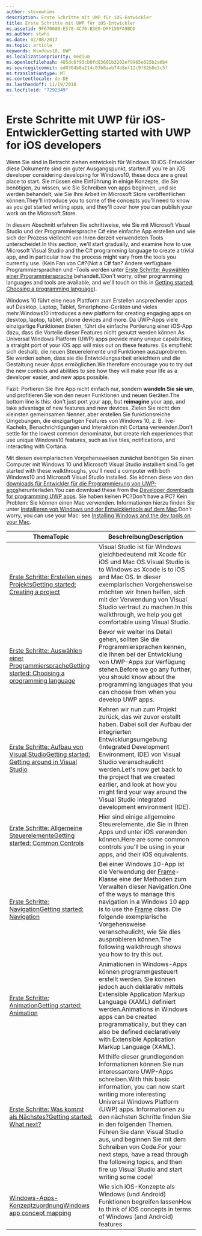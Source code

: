 ```yaml
---
author: stevewhims
description: Erste Schritte mit UWP für iOS-Entwickler
title: Erste Schritte mit UWP für iOS-Entwickler
ms.assetid: 9F67068B-E578-4C70-B3E0-DFF150FA9BDD
ms.author: stwhi
ms.date: 02/08/2017
ms.topic: article
keywords: Windows10, UWP
ms.localizationpriority: medium
ms.openlocfilehash: 485dc6f93cb0fd83601b3202ef9965e625b2a0b4
ms.sourcegitcommit: ed0304b8a214c03b8aab74b8ef12c9f82b8e3c5f
ms.translationtype: MT
ms.contentlocale: de-DE
ms.lasthandoff: 11/19/2018
ms.locfileid: "7292349"
---
```

# <a name="getting-started-with-uwp-for-ios-developers"></a><span data-ttu-id="8b54a-104">Erste Schritte mit UWP für iOS-Entwickler</span><span class="sxs-lookup"><span data-stu-id="8b54a-104">Getting started with UWP for iOS developers</span></span>


<span data-ttu-id="8b54a-105">Wenn Sie sind in Betracht ziehen entwickeln für Windows 10 iOS-Entwickler diese Dokumente sind ein guter Ausgangspunkt, starten.</span><span class="sxs-lookup"><span data-stu-id="8b54a-105">If you're an iOS developer considering developing for Windows10, these docs are a great place to start.</span></span> <span data-ttu-id="8b54a-106">Sie müssen eine Einführung in einige Konzepte, die Sie benötigen, zu wissen, wie Sie Schreiben von apps beginnen, und sie werden behandelt, wie Sie Ihre Arbeit im Microsoft Store veröffentlichen können.</span><span class="sxs-lookup"><span data-stu-id="8b54a-106">They'll introduce you to some of the concepts you'll need to know as you get started writing apps, and they'll cover how you can publish your work on the Microsoft Store.</span></span>

<span data-ttu-id="8b54a-107">In diesem Abschnitt erfahren Sie schrittweise, wie Sie mit Microsoft Visual Studio und der Programmiersprache C# eine einfache App erstellen und wie sich der Prozess vielleicht von Ihren derzeit verwendeten Tools unterscheidet.</span><span class="sxs-lookup"><span data-stu-id="8b54a-107">In this section, we'll start gradually, and examine how to use Microsoft Visual Studio and the C# programming language to create a trivial app, and in particular how the process might vary from the tools you currently use.</span></span> <span data-ttu-id="8b54a-108">(Kein Fan von C#?</span><span class="sxs-lookup"><span data-stu-id="8b54a-108">(Not a C# fan?</span></span> <span data-ttu-id="8b54a-109">Andere verfügbare Programmiersprachen und -Tools werden unter [Erste Schritte: Auswählen einer Programmiersprache](getting-started-choosing-a-programming-language.md) behandelt.)</span><span class="sxs-lookup"><span data-stu-id="8b54a-109">Don't worry, other programming languages and tools are available, and we'll touch on this in [Getting started: Choosing a programming language](getting-started-choosing-a-programming-language.md)).</span></span>

<span data-ttu-id="8b54a-110">Windows 10 führt eine neue Plattform zum Erstellen ansprechender apps auf Desktop, Laptop, Tablet, Smartphone-Geräten und vieles mehr.</span><span class="sxs-lookup"><span data-stu-id="8b54a-110">Windows10 introduces a new platform for creating engaging apps on desktop, laptop, tablet, phone devices and more.</span></span> <span data-ttu-id="8b54a-111">Da UWP-Apps viele einzigartige Funktionen bieten, führt die einfache Portierung einer iOS-App dazu, dass die Vorteile dieser Features nicht genutzt werden können.</span><span class="sxs-lookup"><span data-stu-id="8b54a-111">As Universal Windows Platform (UWP) apps provide many unique capabilities, a straight port of your iOS app will miss out on these features.</span></span> <span data-ttu-id="8b54a-112">Es empfiehlt sich deshalb, die neuen Steuerelemente und Funktionen auszuprobieren. Sie werden sehen, dass sie die Entwicklungsarbeit erleichtern und die Gestaltung neuer Apps ermöglichen.</span><span class="sxs-lookup"><span data-stu-id="8b54a-112">We therefore encourage you to try out the new controls and abilities to see how they will make your life as a developer easier, and new apps possible.</span></span>

<span data-ttu-id="8b54a-113">Fazit: Portieren Sie Ihre App nicht einfach nur, sondern **wandeln Sie sie um**, und profitieren Sie von den neuen Funktionen und neuen Geräten.</span><span class="sxs-lookup"><span data-stu-id="8b54a-113">The bottom line is this: don't just port your app, but **reimagine** your app, and take advantage of new features and new devices.</span></span> <span data-ttu-id="8b54a-114">Zielen Sie nicht den kleinsten gemeinsamen Nenner, aber erstellen Sie funktionsreiche Umgebungen, die einzigartigen Features von Windows 10, z. B. live-Kacheln, Benachrichtigungen und Interaktion mit Cortana verwenden.</span><span class="sxs-lookup"><span data-stu-id="8b54a-114">Don't settle for the lowest common denominator, but create rich experiences that use unique Windows10 features, such as live tiles, notifications, and interacting with Cortana.</span></span>

<span data-ttu-id="8b54a-115">Mit diesen exemplarischen Vorgehensweisen zunächst benötigen Sie einen Computer mit Windows 10 und Microsoft Visual Studio installiert sind.</span><span class="sxs-lookup"><span data-stu-id="8b54a-115">To get started with these walkthroughs, you'll need a computer with both Windows10 and Microsoft Visual Studio installed.</span></span> <span data-ttu-id="8b54a-116">Sie können diese von den [downloads für Entwickler für die Programmierung von UWP-apps](https://developer.microsoft.com/en-us/windows/downloads)herunterladen.</span><span class="sxs-lookup"><span data-stu-id="8b54a-116">You can download these from the [Developer downloads for programming UWP apps](https://developer.microsoft.com/en-us/windows/downloads).</span></span> <span data-ttu-id="8b54a-117">Sie haben keinen PC?</span><span class="sxs-lookup"><span data-stu-id="8b54a-117">Don't have a PC?</span></span> <span data-ttu-id="8b54a-118">Kein Problem: Sie können einen Mac verwenden. Informationen hierzu finden Sie unter [Installieren von Windows und der Entwicklertools auf dem Mac](setting-up-your-mac-with-windows-10.md).</span><span class="sxs-lookup"><span data-stu-id="8b54a-118">Don't worry, you can use your Mac: see [Installing Windows and the dev tools on your Mac](setting-up-your-mac-with-windows-10.md).</span></span>

| <span data-ttu-id="8b54a-119">Thema</span><span class="sxs-lookup"><span data-stu-id="8b54a-119">Topic</span></span> | <span data-ttu-id="8b54a-120">Beschreibung</span><span class="sxs-lookup"><span data-stu-id="8b54a-120">Description</span></span> |
|-------|-------------|
| [<span data-ttu-id="8b54a-121">Erste Schritte: Erstellen eines Projekts</span><span class="sxs-lookup"><span data-stu-id="8b54a-121">Getting started: Creating a project</span></span>](getting-started-creating-a-project.md) | <span data-ttu-id="8b54a-122">Visual Studio ist für Windows gleichbedeutend mit Xcode für iOS und Mac OS.</span><span class="sxs-lookup"><span data-stu-id="8b54a-122">Visual Studio is to Windows as Xcode is to iOS and Mac OS.</span></span> <span data-ttu-id="8b54a-123">In dieser exemplarischen Vorgehensweise möchten wir Ihnen helfen, sich mit der Verwendung von Visual Studio vertraut zu machen.</span><span class="sxs-lookup"><span data-stu-id="8b54a-123">In this walkthrough, we help you get comfortable using Visual Studio.</span></span> |
| [<span data-ttu-id="8b54a-124">Erste Schritte: Auswählen einer Programmiersprache</span><span class="sxs-lookup"><span data-stu-id="8b54a-124">Getting started: Choosing a programming language</span></span>](getting-started-choosing-a-programming-language.md) | <span data-ttu-id="8b54a-125">Bevor wir weiter ins Detail gehen, sollten Sie die Programmiersprachen kennen, die Ihnen bei der Entwicklung von UWP-Apps zur Verfügung stehen.</span><span class="sxs-lookup"><span data-stu-id="8b54a-125">Before we go any further, you should know about the programming languages that you can choose from when you develop UWP apps.</span></span> |
| [<span data-ttu-id="8b54a-126">Erste Schritte: Aufbau von Visual Studio</span><span class="sxs-lookup"><span data-stu-id="8b54a-126">Getting started: Getting around in Visual Studio</span></span>](getting-started-getting-around-in-visual-studio.md) | <span data-ttu-id="8b54a-127">Kehren wir nun zum Projekt zurück, das wir zuvor erstellt haben. Dabei soll der Aufbau der integrierten Entwicklungsumgebung (Integrated Development Environment, IDE) von Visual Studio veranschaulicht werden.</span><span class="sxs-lookup"><span data-stu-id="8b54a-127">Let's now get back to the project that we created earlier, and look at how you might find your way around the Visual Studio integrated development environment (IDE).</span></span> |
| [<span data-ttu-id="8b54a-128">Erste Schritte: Allgemeine Steuerelemente</span><span class="sxs-lookup"><span data-stu-id="8b54a-128">Getting started: Common Controls</span></span>](getting-started-common-controls.md) | <span data-ttu-id="8b54a-129">Hier sind einige allgemeine Steuerelemente, die Sie in Ihren Apps und unter iOS verwenden können.</span><span class="sxs-lookup"><span data-stu-id="8b54a-129">Here are some common controls you'll be using in your apps, and their iOS equivalents.</span></span> |
| [<span data-ttu-id="8b54a-130">Erste Schritte: Navigation</span><span class="sxs-lookup"><span data-stu-id="8b54a-130">Getting started: Navigation</span></span>](getting-started-navigation.md) | <span data-ttu-id="8b54a-131">Bei einer Windows 10-App ist die Verwendung der [Frame](https://msdn.microsoft.com/library/windows/apps/br242682)-Klasse eine der Methoden zum Verwalten dieser Navigation.</span><span class="sxs-lookup"><span data-stu-id="8b54a-131">One of the ways to manage this navigation in a Windows 10 app is to use the [Frame](https://msdn.microsoft.com/library/windows/apps/br242682) class.</span></span> <span data-ttu-id="8b54a-132">Die folgende exemplarische Vorgehensweise veranschaulicht, wie Sie dies ausprobieren können.</span><span class="sxs-lookup"><span data-stu-id="8b54a-132">The following walkthrough shows you how to try this out.</span></span> |
| [<span data-ttu-id="8b54a-133">Erste Schritte: Animation</span><span class="sxs-lookup"><span data-stu-id="8b54a-133">Getting started: Animation</span></span>](getting-started-animation.md) | <span data-ttu-id="8b54a-134">Animationen in Windows-Apps können programmgesteuert erstellt werden. Sie können jedoch auch deklarativ mittels Extensible Application Markup Language (XAML) definiert werden.</span><span class="sxs-lookup"><span data-stu-id="8b54a-134">Animations in Windows apps can be created programmatically, but they can also be defined declaratively with Extensible Application Markup Language (XAML).</span></span> |
| [<span data-ttu-id="8b54a-135">Erste Schritte: Was kommt als Nächstes?</span><span class="sxs-lookup"><span data-stu-id="8b54a-135">Getting started: What next?</span></span>](getting-started-what-next.md) | <span data-ttu-id="8b54a-136">Mithilfe dieser grundlegenden Informationen können Sie nun interessantere UWP-Apps schreiben.</span><span class="sxs-lookup"><span data-stu-id="8b54a-136">With this basic information, you can now start writing more interesting Universal Windows Platform (UWP) apps.</span></span> <span data-ttu-id="8b54a-137">Informationen zu den nächsten Schritte finden Sie in den folgenden Themen. Führen Sie dann Visual Studio aus, und beginnen Sie mit dem Schreiben von Code.</span><span class="sxs-lookup"><span data-stu-id="8b54a-137">For your next steps, have a read through the following topics, and then fire up Visual Studio and start writing some code!</span></span> |
| [<span data-ttu-id="8b54a-138">Windows-Apps-Konzeptzuordnung</span><span class="sxs-lookup"><span data-stu-id="8b54a-138">Windows app concept mapping</span></span>](https://msdn.microsoft.com//windows/uwp/porting/android-ios-uwp-map) | <span data-ttu-id="8b54a-139">Wie sich iOS-Konzepte als Windows (und Android) Funktionen begreifen lassen</span><span class="sxs-lookup"><span data-stu-id="8b54a-139">How to think of iOS concepts in terms of Windows (and Android) features</span></span> |

 

 

 
